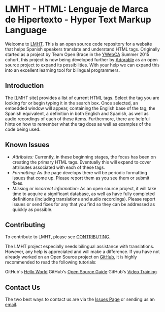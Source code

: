# LMHT - HTML: Lenguaje de Marca de Hipertexto - Hyper Text Markup Language

Welcome to [LMHT].  This is an open source code repository for a website that helps Spanish speakers translate and understand HTML tags. Originally started as a project by Team Open Brace in the [YWebCA] Summer 2015 cohort, this project is now being developed further by [Adorable] as an open source project to expand its possibilities. With your help we can expand this into an excellent learning tool for bilingual programmers.

[LMHT]: http://lmht.github.io/
[YWebCA]: http://ywebca.org/
[Adorable]:  http://adorable.io/

## Introduction

The [LMHT site] provides a list of current HTML tags. Select the tag you are looking for or begin typing it in the search box. Once selected, an embedded window will appear, containing the English base of the tag, the Spanish equivalent, a definition in both English and Spanish, as well as audio recordings of each of these items.  Furthermore, there are helpful hints on how to remember what the tag does as well as examples of the code being used.

[LMHT page]:  http://lmht.github.io/

## Known Issues

* *Attributes:* Currently, in these beginning stages, the focus has been on creating the primary HTML tags. Eventually this will expand to cover attributes associated with each of these tags.
* *Formatting:* As the page develops there will be periodic formatting issues that come up. Please report them as you see them or submit fixes.
* *Missing or incorrect information:* As an open source project, it will take time to acquire a significant database, as well as have fully completed definitions (including translations and audio recordings). Please report issues or send fixes for any that you find so they can be addressed as quickly as possible.

## Contributing

To contribute to LMHT, please see [CONTRIBUTING](CONTRIBUTING.md).

The LMHT project especially needs bilingual assistance with translations. However, any help is appreciated and will make a difference. If you have not already worked on an Open Source project on [GitHub], it is highly recommended to read the following tutorials:

GitHub's [Hello World]
GitHub's [Open Source Guide]
GitHub's [Video Training]

[CONTRIBUTING]: https://github.com/LMHT/LMHT.github.io/blob/master/contributing.md  
[GitHub]:  https://github.com
[Hello World]:  https://guides.github.com/activities/hello-world/
[Open Source Guide]:  https://guides.github.com/activities/contributing-to-open-source/
[Video Training]: https://www.youtube.com/user/GitHubGuides

## Contact Us

The two best ways to contact us are via the [Issues Page] or sending us an [email].

[Issues page]: https://github.com/LMHT/LMHT.github.io/issues
[email]: mailto:lmht@adorable.io
